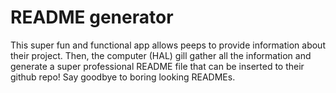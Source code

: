 # **README generator**

This super fun and functional app allows peeps to provide information about their project. Then, the computer (HAL) gill gather all the information and generate a super professional README file that can be inserted to their github repo! Say goodbye to boring looking READMEs. 
